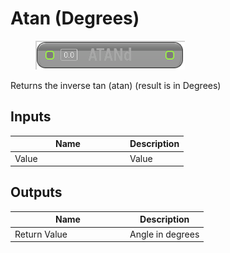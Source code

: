 # Atan (Degrees)

<div align="left" data-full-width="false">

<figure><img src="../../../../api/Math/Trig/Atan_(Degrees).png" alt=""><figcaption></figcaption></figure>

</div>

Returns the inverse tan (atan) (result is in Degrees)

## Inputs

<table><thead><tr><th width="170">Name</th><th>Description</th></tr></thead><tbody><tr><td>Value</td><td>Value</td></tr></tbody></table>

## Outputs

<table><thead><tr><th width="170">Name</th><th>Description</th></tr></thead><tbody><tr><td>Return Value</td><td>Angle in degrees</td></tr></tbody></table>
